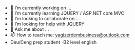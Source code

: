 

- 🔭 I’m currently working on ...
- 🌱 I’m currently learning JQUERY / ASP.NET core MVC
- 👯 I’m looking to collaborate on ...
- 🤔 I’m looking for help with JQUERY
- 💬 Ask me about ...
- 📫 How to reach me: yagizerdembusiness@outlook.com
- Deu/Ceng prep student 
-B2 level english

